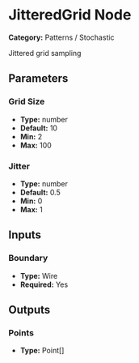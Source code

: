 
# JitteredGrid Node

**Category:** Patterns / Stochastic

Jittered grid sampling

## Parameters


### Grid Size
- **Type:** number
- **Default:** 10
- **Min:** 2
- **Max:** 100



### Jitter
- **Type:** number
- **Default:** 0.5
- **Min:** 0
- **Max:** 1



## Inputs


### Boundary
- **Type:** Wire
- **Required:** Yes



## Outputs


### Points
- **Type:** Point[]




